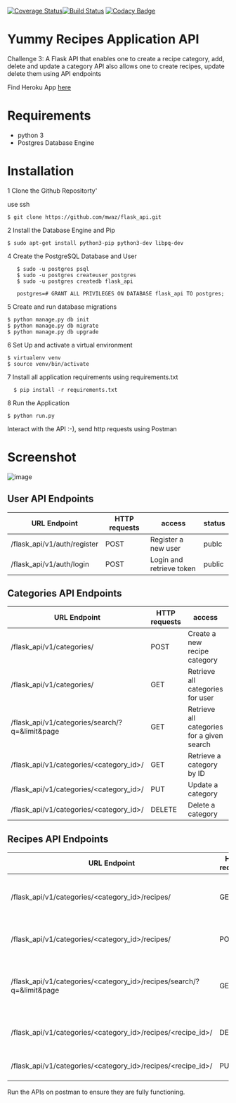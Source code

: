 [![Coverage Status](https://coveralls.io/repos/github/mwaz/flask_api/badge.svg?branch=develop)](https://coveralls.io/github/mwaz/flask_api?branch=develop)[![Build Status](https://travis-ci.org/mwaz/flask_api.svg?branch=develop)](https://travis-ci.org/mwaz/flask_api)
[![Codacy Badge](https://api.codacy.com/project/badge/Grade/6fb4d5ea061346429bfdb9a9ac62f55c)](https://www.codacy.com/app/mwaz/flask_api?utm_source=github.com&amp;utm_medium=referral&amp;utm_content=mwaz/flask_api&amp;utm_campaign=Badge_Grade)

# Yummy Recipes Application API
Challenge 3: A Flask API that enables one to create a recipe category, add, delete and update a category
API also allows one to create recipes, update delete them using API endpoints


Find Heroku App [here][] 

[here]: https://yummy-recipies-api.herokuapp.com/

# Requirements

* python 3 
* Postgres Database Engine


# Installation

1 Clone the Github Repositorty'

use ssh

   ```
   $ git clone https://github.com/mwaz/flask_api.git
   ```
      
2 Install the Database Engine and Pip

  ```
  $ sudo apt-get install python3-pip python3-dev libpq-dev
  ```


4 Create the PostgreSQL Database and User

```
   $ sudo -u postgres psql
   $ sudo -u postgres createuser postgres
   $ sudo -u postgres createdb flask_api
   
   postgres=# GRANT ALL PRIVILEGES ON DATABASE flask_api TO postgres;
```

5 Create  and run database migrations

```
$ python manage.py db init
$ python manage.py db migrate
$ python manage.py db upgrade
```

6 Set Up and activate a virtual environment
```
$ virtualenv venv
$ source venv/bin/activate
```

7 Install all application requirements using requirements.txt

```
  $ pip install -r requirements.txt
```

8 Run the Application

```
$ python run.py
```
Interact with the API :-), send http requests using Postman


# Screenshot

![image](https://user-images.githubusercontent.com/10160787/34572706-1a33447e-f183-11e7-822e-550658989ad1.png)


## User API Endpoints

URL Endpoint	|               HTTP requests   | access| status|
----------------|-----------------|-------------|------------------
/flask_api/v1/auth/register   |      POST	| Register a new user|publc
/flask_api/v1/auth/login	  |     POST	| Login and retrieve token|public

## Categories  API Endpoints

URL Endpoint	|               HTTP requests   | access| status|
----------------|-----------------|-------------|------------------
/flask_api/v1/categories/	              |      POST	|  Create a new recipe category|private
/flask_api/v1/categories/	              |      GET	|  Retrieve all categories  for user|private
/flask_api/v1/categories/search/?q=&limit&page	              |      GET	|  Retrieve all categories for a given search |private
/flask_api/v1/categories/<category_id>/   |  	 GET	   | Retrieve a category by ID | private
/flask_api/v1/categories/<category_id>/	  |      PUT	|     Update a category |private
/flask_api/v1/categories/<category_id>/   |      DELETE	| Delete a category |private

## Recipes  API Endpoints

URL Endpoint	|               HTTP requests   | access| status|
----------------|-----------------|-------------|------------------
/flask_api/v1/categories/<category_id>/recipes/  |  GET  |Retrive recipes in a given category |private
/flask_api/v1/categories/<category_id>/recipes/     |     POST	| Create recipes in a category|private
/flask_api/v1/categories/<category_id>/recipes/search/?q=&limit&page  |      GET	| Retrieve all recipes for a given search |private
/flask_api/v1/categories/<category_id>/recipes/<recipe_id>/|	DELETE	| Delete a recipe in a category  |private
/flask_api/v1/categories/<category_id>/recipes/<recipe_id>/ |	PUT   	|update recipe details |private

Run the APIs on postman to ensure they are fully functioning.

